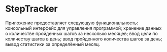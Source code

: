 # StepTracker
Приложение предоставляет следующую функциональность: консольный интерфейс для управления программой; хранение данных о количестве пройденных шагов за несколько месяцев; ввод цели по количеству шагов в день; ввод пройденного количества шагов за день; вывод статистики за определённый месяц.
